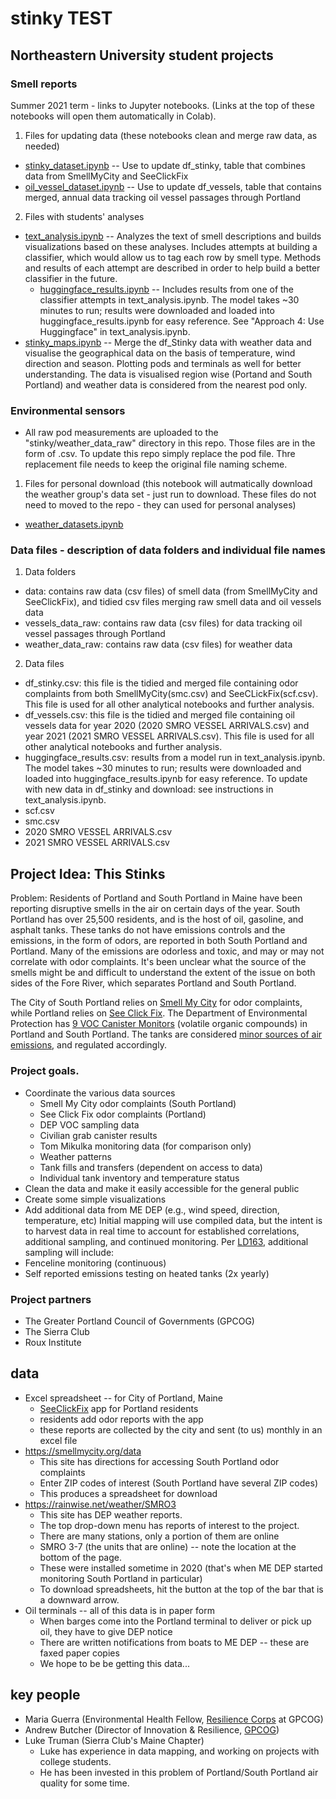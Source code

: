 # stinky TEST

## Northeastern University student projects

### Smell reports

Summer 2021 term - links to Jupyter notebooks. (Links at the top of these notebooks will open them automatically in Colab).

1. Files for updating data (these notebooks clean and merge raw data, as needed)
* [stinky_dataset.ipynb](https://github.com/ds5110/stinky/blob/master/stinky_dataset.ipynb) -- Use to update df_stinky, table that combines data from SmellMyCity and SeeClickFix
* [oil_vessel_dataset.ipynb](https://github.com/ds5110/stinky/blob/master/oil_vessel_dataset.ipynb) -- Use to update df_vessels, table that contains merged, annual data tracking oil vessel passages through Portland

2. Files with students' analyses
* [text_analysis.ipynb](https://github.com/ds5110/stinky/blob/master/text_analysis.ipynb) -- Analyzes the text of smell descriptions and builds visualizations based on these analyses. Includes attempts at building a classifier, which would allow us to tag each row by smell type. Methods and results of each attempt are described in order to help build a better classifier in the future.
  * [huggingface_results.ipynb](https://github.com/ds5110/stinky/blob/master/huggingface_results.ipynb) -- Includes results from one of the classifier attempts in text_analysis.ipynb. The model takes ~30 minutes to run; results were downloaded and loaded into huggingface_results.ipynb for easy reference. See "Approach 4: Use Huggingface" in text_analysis.ipynb.
* [stinky_maps.ipynb](https://github.com/ds5110/stinky/blob/master/stinky_maps.ipynb) -- Merge the df_Stinky data with weather data and visualise the geographical data on the basis of temperature, wind direction and season. Plotting pods and terminals as well for better understanding. The data is visualised region wise (Portand and South Portland) and weather data is considered from the nearest pod only.

### Environmental sensors

* All raw pod measurements are uploaded to the "stinky/weather_data_raw" directory in this repo. Those files are in the form of .csv. To update this repo simply replace the pod file. Thre replacement file needs to keep the original file naming scheme.

1. Files for personal download (this notebook will autmatically download the weather group's data set - just run to download. These files do not need to moved to the repo - they can used for personal analyses)
* [weather_datasets.ipynb](https://github.com/ds5110/stinky/blob/master/weather_datasets.ipynb)

### Data files - description of data folders and individual file names

1. Data folders
* data: contains raw data (csv files) of smell data (from SmellMyCity and SeeClickFix), and tidied csv files merging raw smell data and oil vessels data
* vessels_data_raw: contains raw data (csv files) for data tracking oil vessel passages through Portland
* weather_data_raw: contains raw data (csv files) for weather data

2. Data files
* df_stinky.csv: this file is the tidied and merged file containing odor complaints from both SmellMyCity(smc.csv) and SeeCLickFix(scf.csv). This file is used for all other analytical notebooks and further analysis.
* df_vessels.csv: this file is the tidied and merged file containing oil vessels data for year 2020 (2020 SMRO VESSEL ARRIVALS.csv) and year 2021 (2021 SMRO VESSEL ARRIVALS.csv). This file is used for all other analytical notebooks and further analysis.
* huggingface_results.csv: results from a model run in text_analysis.ipynb. The model takes ~30 minutes to run; results were downloaded and loaded into huggingface_results.ipynb for easy reference. To update with new data in df_stinky and download: see instructions in text_analysis.ipynb.
* scf.csv
* smc.csv
* 2020 SMRO VESSEL ARRIVALS.csv
* 2021 SMRO VESSEL ARRIVALS.csv

## Project Idea: This Stinks

Problem: Residents of Portland and South Portland in Maine have been reporting disruptive smells in the air 
on certain days of the year. 
South Portland has over 25,500 residents, and is the host of oil, gasoline, and asphalt tanks. 
These tanks do not have emissions controls and the emissions, in the form of odors, 
are reported in both South Portland and Portland. 
Many of the emissions are odorless and toxic, and may or may not correlate with odor complaints. 
It's been unclear what the source of the smells might be and difficult to understand the extent of the 
issue on both sides of the Fore River, which separates Portland and South Portland.

The City of South Portland relies on [Smell My City](https://smellmycity.org/) for odor complaints, 
while Portland relies on [See Click Fix](https://seeclickfix.com/portland_2).
The Department of Environmental Protection has 
[9 VOC Canister Monitors](https://www.maine.gov/dep/air/monitoring/spo-sampling-results.html)
(volatile organic compounds) in Portland and South Portland. 
The tanks are considered [minor sources of air emissions](https://www.maine.gov/dep/air/permits/minor.html),
and regulated accordingly.

### Project goals.

* Coordinate the various data sources
  * Smell My City odor complaints (South Portland)
  * See Click Fix odor complaints (Portland)
  * DEP VOC sampling data
  * Civilian grab canister results
  * Tom Mikulka monitoring data (for comparison only)
  * Weather patterns
  * Tank fills and transfers (dependent on access to data)
  * Individual tank inventory and temperature status
* Clean the data and make it easily accessible for the general public
* Create some simple visualizations
* Add additional data from ME DEP (e.g., wind speed, direction, temperature, etc)
Initial mapping will use compiled data, but the intent is to harvest data in real time to account 
for established correlations, additional sampling, and continued monitoring. 
Per [LD163](http://www.mainelegislature.org/legis/bills/getPDF.asp?paper=HP0119&item=2&snum=130), 
additional sampling will include: 
* Fenceline monitoring (continuous)
* Self reported emissions testing on heated tanks (2x yearly)

### Project partners

* The Greater Portland Council of Governments (GPCOG)
* The Sierra Club
* Roux Institute

## data

* Excel spreadsheet -- for City of Portland, Maine
  * [SeeClickFix](https://seeclickfix.com/portland_2) app for Portland residents
  * residents add odor reports with the app
  * these reports are collected by the city and sent (to us) monthly in an excel file
* https://smellmycity.org/data
  * This site has directions for accessing South Portland odor complaints
  * Enter ZIP codes of interest (South Portland have several ZIP codes) 
  * This produces a spreadsheet for download
* https://rainwise.net/weather/SMRO3
  * This site has DEP weather reports. 
  * The top drop-down menu has reports of interest to the project. 
  * There are many stations, only a portion of them are online
  * SMRO 3-7 (the units that are online) -- note the location at the bottom of the page. 
  * These were installed sometime in 2020 (that's when ME DEP started monitoring South Portland in particular)
  * To download spreadsheets, hit the button at the top of the bar that is a downward arrow.
* Oil terminals -- all of this data is in paper form
  * When barges come into the Portland terminal to deliver or pick up oil, they have to give DEP notice
  * There are written notifications from boats to ME DEP -- these are faxed paper copies
  * We hope to be be getting this data...

## key people

* Maria Guerra (Environmental Health Fellow, [Resilience Corps](https://www.gpcog.org/472/Resilience-Corps) at GPCOG)
* Andrew Butcher (Director of Innovation & Resilience, [GPCOG](https://www.gpcog.org))
* Luke Truman (Sierra Club's Maine Chapter)
  * Luke has experience in data mapping, and working on projects with college students.
  * He has been invested in this problem of Portland/South Portland air quality for some time.
